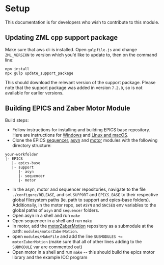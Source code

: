 # Setup

This documentation is for developers who wish to contribute to this module.

## Updating ZML cpp support package
Make sure that aws cli is installed. Open `gulpfile.js` and change `ZML_VERSION` to version which you'd like to update to, then on the command line:
```
npm install
npx gulp update_support_package
```
This should download the relevant version of the support package. Please note that the support package was added in version `7.2.0`, so is not available for earlier versions.

## Building EPICS and Zaber Motor Module
Build steps:
- Follow instructions for installing and building EPICS base repository. Here are instructions for [Windows](https://docs.epics-controls.org/en/latest/getting-started/installation-windows.html) and [Linux and macOS](https://docs.epics-controls.org/en/latest/getting-started/installation-linux.html).
- Clone the EPICS [sequencer](https://github.com/epics-modules/sequencer), [asyn](https://github.com/epics-modules/asyn) and [motor](https://github.com/epics-modules/motor) modules with the following directory structure:

```
your-workfolder
|- EPICS
   |- epics-base
   |- support
      |- asyn
      |- sequencer
      |- motor
```

- In the asyn, motor and sequencer repositories, navigate to the file `./configure/RELEASE`, and set `SUPPORT` and `EPICS_BASE` to their respective global filesystem paths (ie. path to support and epics-base folders). Additionally, in the motor repo, set `ASYN` and `SNCSEQ` env variables to the global paths of `asyn` and `sequencer` folders.
- Open asyn in a shell and run `make`
- Open sequencer in a shell and run `make`
- In motor, add the [motorZaberMotion](https://gitlab.izaber.com/colby.sparks/zaber-motor-epics) repository as a submodule at the path: `modules/motorZaberMotion`.
- open `modules/MakeFile` and add the line `SUBMODULES += motorZaberMotion` (make sure that all of other lines adding to the `SUBMODULE` var are commented out)
- Open motor in a shell and run `make` -- this should build the epics motor library and the example IOC program
